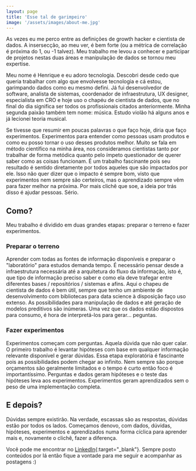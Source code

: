 ```yaml
---
layout: page
title: 'Esse tal de garimpeiro'
image: '/assets/images/about-me.jpg'
---
```


As vezes eu me perco entre as definições de growth hacker e cientista de dados. A insersecção, ao meu ver, é bem forte (ou a métrica de correlação é próxima do 1, ou -1 talvez). Meu trabalho me levou a conhecer e participar de projetos nestas duas áreas e manipulação de dados se tornou meu expertise.

Meu nome é Henrique e eu adoro tecnologia. Descobri desde cedo que queria trabalhar com algo que envolvesse tecnologia e cá estou, garimpando dados como eu mesmo defini. Já fui desenvolvedor de software, analista de sistemas, coordenador de infraestrutura, UX designer, especialista em CRO e hoje uso o chapéu de cientista de dados, que no final do dia significa ser todos os profissionais citados anteriormente. Minha segunda paixão também tem nome: música. Estudo violão há alguns anos e já lecionei teoria musical.

Se tivesse que resumir em poucas palavras o que faço hoje, diria que faço experimentos. Experimentos para entender como pessoas usam produtos e como eu posso tornar o uso desses produtos melhor. Muito se fala em método científico na minha área, nos consideramos cientistas tanto por trabalhar de forma metódica quanto pelo ímpeto questionador de querer saber como as coisas funcionam. É um trabalho fascinante pois seu resultado é sentido diretamente por todos aqueles que são impactados por ele. Isso não quer dizer que o impacto é sempre bom, visto que experimentos nem sempre são certeiros, mas o aprendizado sempre vêm para fazer melhor na próxima. Por mais clichê que soe, a ideia por trás disso é ajudar pessoas. Sério.

## Como?

Meu trabalho é dividido em duas grandes etapas: preparar o terreno e fazer experimentos.

### Preparar o terreno

Aprender com todas as fontes de informação disponíveis e preparar o "laboratório" para estudos demanda tempo. É necessário pensar desde a infraestrutura necessária até a arquitetura do fluxo da informação, isto é, que tipo de informação preciso saber e como ela deve trafegar entre diferentes bases / repositórios / sistemas e afins. Aqui o chapeu de cientista de dados é bem útil, sempre que tenho um ambiente de desenvolvimento com bibliotecas para data science à disposição faço uso extenso. As possibilidades para manipulação de dados e até geração de modelos preditivos são inúmeras. Uma vez que os dados estão dispostos para consumo, é hora de interpretá-los para gerar... peguntas.

### Fazer experimentos

Experimentos começam com perguntas. Aquela dúvida que não quer calar. O primeiro trabalho é levantar hipóteses com base em qualquer informação relevante disponível e gerar dúvidas. Essa etapa exploratória é fascinante pois as possibilidades podem chegar ao infinito. Nem sempre são porque orçamentos são geralmente limitados e o tempo é curto então foco é importantíssimo. Perguntas e dados geram hipóteses e o teste das hipóteses leva aos experimentos. Experimentos geram aprendizados sem o peso de uma implementação completa.

## E depois?

Dúvidas sempre existirão. Na verdade, escassas são as respostas, dúvidas estão por todos os lados. Começamos denovo, com dados, dúvidas, hipóteses, experimentos e aprendizados numa forma cíclica para aprender mais e, novamente o clichê, fazer a diferença.

Você pode me encontrar no [LinkedIn](https://linkedin.com/in/henriquefreitassouza){:target="\_blank"}. Sempre posto conteúdos por lá então fique a vontade para me seguir e acompanhar as postagens :)
